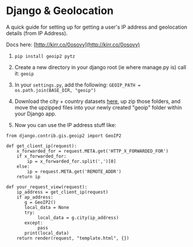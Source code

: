 # Django & Geolocation 

A quick guide for setting up for getting a user's IP address and geolocation details (from IP Address). 

Docs here: [http://kirr.co/0osovv](http://kirr.co/0osovv)

1. `pip install geoip2 pytz`

2. Create a new directory in your django root (ie where manage.py is) call it: `geoip` 

3. In your `settings.py`, add the following: `GEOIP_PATH = os.path.join(BASE_DIR, "geoip")`

4. Download the city + country datasets [here](http://kirr.co/lb5cb7), up zip those folders, and move the upzipped files into your newly created "geoip" folder within your Django app.

5. Now you can use the IP address stuff like:

```
from django.contrib.gis.geoip2 import GeoIP2

def get_client_ip(request):
    x_forwarded_for = request.META.get('HTTP_X_FORWARDED_FOR')
    if x_forwarded_for:
        ip = x_forwarded_for.split(',')[0]
    else:
        ip = request.META.get('REMOTE_ADDR')
    return ip

def your_request_view(request):
    ip_address = get_client_ip(request)
    if ap_address:
       g = GeoIP2()
       local_data = None
       try:
            local_data = g.city(ip_address)
       except:
            pass
       print(local_data)
    return render(request, "template.html", {})
```
